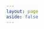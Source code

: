 ```yaml
---
layout: page
aside: false
---
```


<script setup>
import {
  VPTeamPage,
  VPTeamPageTitle,
  VPTeamMembers
} from 'vitepress/theme'

const members = [
  {
    avatar: 'https://ywdoc-1306153177.cos.ap-shanghai.myqcloud.com/2024/04/22/662659ee0d358.jpg',
    name: 'wmh',
    title: 'Creator',
    links: [
      { icon: 'github', link: 'https://github.com/wmh1024' },
    ]
  },
  {
    avatar: 'https://ywdoc-1306153177.cos.ap-shanghai.myqcloud.com/2024/04/22/66265f9a658ba.png',
    name: 'ljx619',
    title: 'Developer',
    links: [
      { icon: 'github', link: 'https://github.com/ljx619' },
    ]
  },
  {
    avatar: 'https://ywdoc-1306153177.cos.ap-shanghai.myqcloud.com/2024/04/22/66265a14d142f.jpg',
    name: 'lihuibear4',
    title: 'Developer',
    links: [
      { icon: 'github', link: 'https://github.com/lihuibear4' },
    ]
  },
  {
    avatar: 'https://ywdoc-1306153177.cos.ap-shanghai.myqcloud.com/2024/04/22/66265a3253243.jpg',
    name: 'smg1205',
    title: 'Developer',
    links: [
      { icon: 'github', link: 'https://github.com/smg1205' },
    ]
  },
  {
    avatar: 'https://ywdoc-1306153177.cos.ap-shanghai.myqcloud.com/2024/04/22/66265a4fb0d17.jpg',
    name: 'sdadgz',
    title: 'Developer',
    links: [
      { icon: 'github', link: 'https://github.com/sdadgz' },
    ]
  },
  {
    avatar: 'https://www.github.com/Shaogxhaha.png',
    name: 'xionger',
    title: 'Developer',
    links: [
      { icon: 'github', link: 'https://github.com/Shaogxhaha' },
    ]
  },
];

// 暂未启用
const Contributors = [
  {
    avatar: 'https://www.github.com/Shaogxhaha.png',
    name: 'xionger',
    links: [
      { icon: 'github', link: 'https://github.com/Shaogxhaha' },
    ]
  },
];

// 暂未启用
const Sponsors = [
  {
    avatar: 'https://www.github.com/Shaogxhaha.png',
    name: 'xionger',
  },
]

</script>

<VPTeamPage>
  <VPTeamPageTitle>
    <template #title>
      开发团队
    </template>
    <template #lead>
      运维文档：让安装、部署更简单
    </template>
  </VPTeamPageTitle>
  <VPTeamMembers
    size="small"
    :members="members"
  />
 <!--<VPTeamPageTitle>
    <template #title>
      贡献者
    </template>
    <template #lead>
      感谢所有为了开源项目贡献的朋友
    </template>
  </VPTeamPageTitle>
  <VPTeamMembers
    size="small"
    :members="Contributors"
  />
<VPTeamPageTitle>
    <template #title>
      赞助者
    </template>
    <template #lead>
      感谢赞助此开源项目的朋友，在此会公开鸣谢
    </template>
  </VPTeamPageTitle>
  <VPTeamMembers
    size="small"
    :members="Sponsors"
  />-->
</VPTeamPage>
